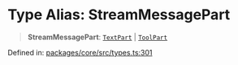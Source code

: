 # Type Alias: StreamMessagePart

> **StreamMessagePart**: [`TextPart`](TextPart.md) \| [`ToolPart`](ToolPart.md)

Defined in: [packages/core/src/types.ts:301](https://github.com/GeoDaCenter/openassistant/blob/2cb8f20a901f3385efeb40778248119c5e49db78/packages/core/src/types.ts#L301)

